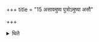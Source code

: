 +++
title = "15 असावमुष्य पुत्रोऽमुष्या असौ"

+++

<details><summary>थिते</summary>

असावमुष्य पुत्रोऽमुष्या असौ पुत्र इति नामनी व्यतिषजति १५
</details>
